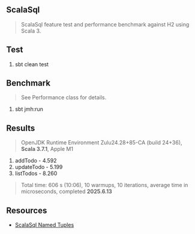 ScalaSql
--------
>ScalaSql feature test and performance benchmark against H2 using Scala 3.

Test
----
1. sbt clean test

Benchmark
---------
>See Performance class for details.
1. sbt jmh:run

Results
-------
>OpenJDK Runtime Environment Zulu24.28+85-CA (build 24+36), **Scala 3.7.1**, Apple M1
1. addTodo - 4.592
2. updateTodo - 5.199
3. listTodos - 8.260
>Total time: 606 s (10:06), 10 warmups, 10 iterations, average time in microseconds, completed **2025.6.13**

Resources
---------
* [ScalaSql Named Tuples](https://bishabosha.github.io/articles/scalasql-simpletable.html)